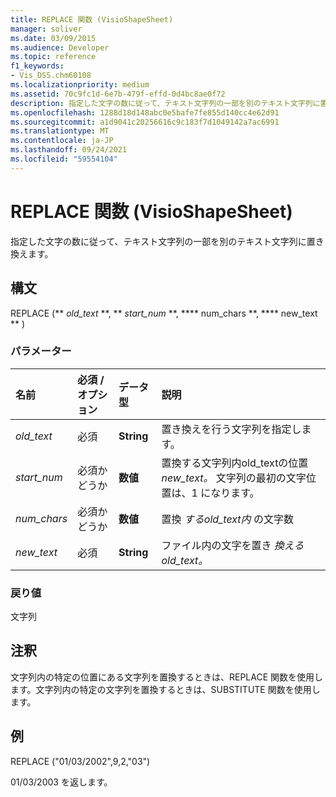```yaml
---
title: REPLACE 関数 (VisioShapeSheet)
manager: soliver
ms.date: 03/09/2015
ms.audience: Developer
ms.topic: reference
f1_keywords:
- Vis_DSS.chm60108
ms.localizationpriority: medium
ms.assetid: 70c9fc1d-6e7b-479f-effd-0d4bc8ae0f72
description: 指定した文字の数に従って、テキスト文字列の一部を別のテキスト文字列に置き換えます。
ms.openlocfilehash: 1288d18d148abc0e5bafe7fe855d140cc4e62d91
ms.sourcegitcommit: a1d9041c20256616c9c183f7d1049142a7ac6991
ms.translationtype: MT
ms.contentlocale: ja-JP
ms.lasthandoff: 09/24/2021
ms.locfileid: "59554104"
---
```

# <a name="replace-function-visioshapesheet"></a>REPLACE 関数 (VisioShapeSheet)

指定した文字の数に従って、テキスト文字列の一部を別のテキスト文字列に置き換えます。
  
## <a name="syntax"></a>構文

REPLACE (** *old_text* **, ** *start_num* **, **** num_chars **, **** new_text ** ) 
  
### <a name="parameters"></a>パラメーター

|**名前**|**必須 / オプション**|**データ型**|**説明**|
|:-----|:-----|:-----|:-----|
| _old_text_ <br/> |必須  <br/> |**String** <br/> |置き換えを行う文字列を指定します。  <br/> |
| _start_num_ <br/> |必須かどうか  <br/> |**数値** <br/> |置換する文字列内old_textの位置 _new_text。_ 文字列の最初の文字位置は、1 になります。  <br/> |
| _num_chars_ <br/> |必須かどうか  <br/> |**数値** <br/> |置換  _するold_text内_ の文字数  <br/> |
| _new_text_ <br/> |必須  <br/> |**String** <br/> |ファイル内の文字を置き _換えるold_text。_  <br/> |
   
### <a name="return-value"></a>戻り値

文字列
  
## <a name="remarks"></a>注釈

文字列内の特定の位置にある文字列を置換するときは、REPLACE 関数を使用します。文字列内の特定の文字列を置換するときは、SUBSTITUTE 関数を使用します。
  
## <a name="example"></a>例

REPLACE ("01/03/2002",9,2,"03") 
  
01/03/2003 を返します。 
  

